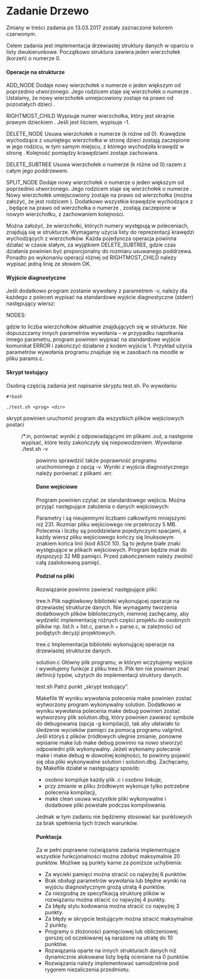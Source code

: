 # Zadanie Drzewo

Zmiany w treści zadania po 13.03.2017 zostały zaznaczone kolorem czerwonym.

Celem zadania jest implementacja drzewiastej struktury danych w oparciu o listy dwukierunkowe. Początkowo struktura zawiera jeden wierzchołek (korzeń) o numerze 0.

#### Operacje na strukturze

ADD_NODE <k>
Dodaje nowy wierzchołek o numerze o jeden większym od poprzednio utworzonego. Jego rodzicem staje się wierzchołek o numerze <k>. Ustalamy, że nowy wierzchołek umiejscowiony zostaje na prawo od pozostałych dzieci <k>.

RIGHTMOST_CHILD <k>
Wypisuje numer wierzchołka, który jest skrajnie prawym dzieckiem <k>. Jeśli <k> jest liściem, wypisuje -1.

DELETE_NODE <k>
Usuwa wierzchołek o numerze <k> (k różne od 0). Krawędzie wychodzące z usuniętego wierzchołka w stronę dzieci zostają zaczepione w jego rodzicu, w tym samym miejscu, z którego wychodziła krawędź w stronę <k>. Kolejność pomiędzy krawędziami zostaje zachowana.

DELETE_SUBTREE <k>
Usuwa wierzchołek o numerze <k> (k różne od 0) razem z całym jego poddrzewem.

SPLIT_NODE <k> <w>
Dodaje nowy wierzchołek o numerze o jeden większym od poprzednio utworzonego. Jego rodzicem staje się wierzchołek o numerze <k>. Nowy wierzchołek umiejscowiony zostaje na prawo od wierzchołka <w> (można założyć, że <k> jest rodzicem <w>). Dodatkowo wszystkie krawędzie wychodzące z <k>, będące na prawo od wierzchołka o numerze <w>, zostają zaczepione w nowym wierzchołku, z zachowaniem kolejności.

Można założyć, że wierzchołki, których numery występują w poleceniach, znajdują się w strukturze. Wymagamy użycia listy do reprezentacji krawędzi wychodzących z wierzchołków. Każda pojedyncza operacja powinna działać w czasie stałym, za wyjątkiem DELETE_SUBTREE, gdzie czas działania powinien być proporcjonalny do rozmiaru usuwanego poddrzewa. Ponadto po wykonaniu operacji różnej od RIGHTMOST_CHILD należy wypisać jedną linię ze słowem OK.

#### Wyjście diagnostyczne
Jeśli dodatkowo program zostanie wywołany z parametrem -v, należy dla każdego z poleceń wypisać na standardowe wyjście diagnostyczne (stderr) następujący wiersz:

NODES: <n>

gdzie <n> to liczba wierzchołków aktualnie znajdujących się w strukturze. Nie dopuszczamy innych parametrów wywołania – w przypadku napotkania innego parametru, program powinien wypisać na standardowe wyjście komunikat ERROR i zakończyć działanie z kodem wyjścia 1. Przykład użycia parametrów wywołania programu znajduje się w zasobach na moodle w pliku params.c.

#### Skrypt testujący
Osobną częścią zadania jest napisanie skryptu test.sh. Po wywołaniu


```
#!bash

./test.sh <prog> <dir>
```


skrypt powinien uruchomić program <prog> dla wszystkich plików wejściowych postaci <dir>/*.in, porównać wyniki z odpowiadającymi im plikami .out, a następnie wypisać, które testy zakończyły się niepowodzeniem. Wywołanie ./test.sh -v <prog> <dir> powinno sprawdzić także poprawność programu uruchomionego z opcją -v. Wyniki z wyjścia diagnostycznego należy porównać z plikami .err.

#### Dane wejściowe
Program powinien czytać ze standardowego wejścia. Można przyjąć następujące założenia o danych wejściowych:

Parametry <k> i <w> są nieujemnymi liczbami całkowitymi mniejszymi niż 231.
Rozmiar pliku wejściowego nie przekroczy 5 MB.
Polecenia i liczby są pooddzielane pojedynczymi spacjami, a każdy wiersz pliku wejściowego kończy się linuksowym znakiem końca linii (kod ASCII 10). Są to jedyne białe znaki występujące w plikach wejściowych.
Program będzie miał do dyspozycji 32 MB pamięci. Przed zakończeniem należy zwolnić całą zaalokowaną pamięć.

#### Podział na pliki
Rozwiązanie powinno zawierać następujące pliki:

tree.h
Plik nagłówkowy biblioteki wykonującej operacje na drzewiastej strukturze danych. Nie wymagamy tworzenia dodatkowych plików bibliotecznych, niemniej zachęcamy, aby wydzielić implementację różnych części projektu do osobnych plików np. list.h + list.c, parse.h + parse.c, w zależności od podjętych decyzji projektowych.

tree.c
Implementacja biblioteki wykonującej operacje na drzewiastej strukturze danych.

solution.c
Główny plik programu, w którym wczytujemy wejście i wywołujemy funkcje z pliku tree.h. Plik ten nie powinien znać definicji typów, użytych do implementacji struktury danych.

test.sh
Patrz punkt „skrypt testujący”.

Makefile
W wyniku wywołania polecenia make powinien zostać wytworzony program wykonywalny solution. Dodatkowo w wyniku wywołania polecenia make debug powinien zostać wytworzony plik solution.dbg, który powinien zawierać symbole do debugowania (opcja -g kompilacji), tak aby ułatwiało to śledzenie wycieków pamięci za pomocą programu valgrind. Jeśli któryś z plików źródłowych ulegnie zmianie, ponowne wpisanie make lub make debug powinno na nowo stworzyć odpowiedni plik wykonywalny. Jeżeli wykonamy polecanie make i make debug w dowolnej kolejności, to powinny pojawić się oba pliki wykonywalne solution i solution.dbg.
Zachęcamy, by Makefile działał w następujący sposób:

- osobno kompiluje każdy plik .c i osobno linkuje,
- przy zmianie w pliku źródłowym wykonuje tylko potrzebne polecenia kompilacji,
- make clean usuwa wszystkie pliki wykonywalne i dodatkowe pliki powstałe podczas kompilowania.

Jednak w tym zadaniu nie będziemy stosować kar punktowych za brak spełnienia tych trzech warunków.

#### Punktacja
Za w pełni poprawne rozwiązanie zadania implementujące wszystkie funkcjonalności można zdobyć maksymalnie 20 punktów. Możliwe są punkty karne za poniższe uchybienia:
- Za wycieki pamięci można stracić co najwyżej 6 punktów.
- Brak obsługi parametrów wywołania lub błędne wyniki na wyjściu diagnostycznym grożą utratą 4 punktów.
- Za niezgodną ze specyfikacją strukturę plików w rozwiązaniu można stracić co najwyżej 4 punkty.
- Za błędy stylu kodowania można stracić co najwyżej 3 punkty.
- Za błędy w skrypcie testującym można stracić maksymalnie 2 punkty.
- Programy o złożoności pamięciowej lub obliczeniowej gorszej od oczekiwanej są narażone na utratę do 10 punktów.
- Rozwiązania oparte na innych strukturach danych niż dynamicznie alokowane listy będą oceniane na 0 punktów.
- Rozwiązania należy implementować samodzielnie pod rygorem niezaliczenia przedmiotu.